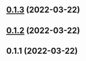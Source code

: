 ## [0.1.3](https://github.com/openziti/ziti-browzer-runtime/compare/v0.1.2...v0.1.3) (2022-03-22)



## [0.1.2](https://github.com/openziti/ziti-browzer-runtime/compare/v0.1.1...v0.1.2) (2022-03-22)



## 0.1.1 (2022-03-22)



